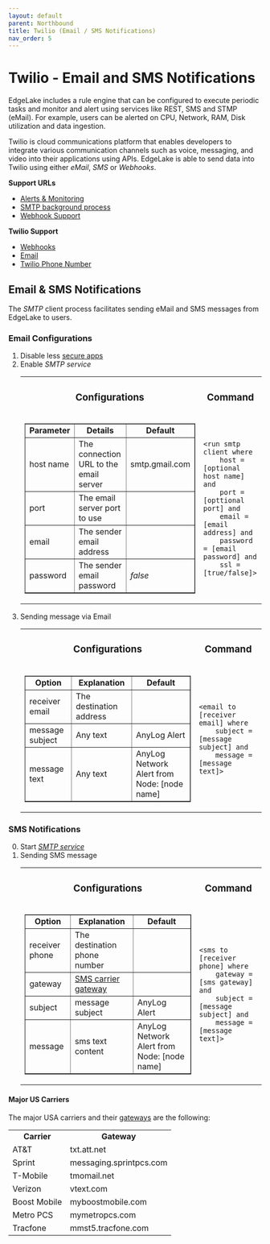 ```yaml
---
layout: default
parent: Northbound
title: Twilio (Email / SMS Notifications) 
nav_order: 5
---
```

# Twilio  - Email and SMS Notifications
EdgeLake includes a rule engine that can be configured to execute periodic tasks and monitor and alert using services 
like REST, SMS and STMP (eMail). For example, users can be alerted on CPU, Network, RAM, Disk utilization and data 
ingestion.

Twilio is  cloud communications platform that enables developers to integrate various communication channels such as voice, 
messaging, and video into their applications using APIs. EdgeLake is able to send data into Twilio using either _eMail_,
_SMS_ or _Webhooks_.

**Support URLs**
* <a href="https://github.com/AnyLog-co/documentation/blob/master/alerts%20and%20monitoring.md#alerts-and-monitoring" target="_blank">Alerts & Monitoring</a>
* <a href="https://github.com/AnyLog-co/documentation/blob/master/background%20processes.md#smtp-client" target="_blank">SMTP background process</a>
* [Webhook Support](notifciation.md)

**Twilio Support**
* <a href="https://www.twilio.com/docs/proxy/api/webhooks#example-webhook-payloads" target="_blank">Webhooks</a>
* <a href="https://www.twilio.com/docs/flex/admin-guide/setup/email/address-creation" target="_blank">Email</a>
* <a href="https://www.twilio.com/docs/phone-numbers" target="_blank">Twilio Phone Number</a>

## Email & SMS Notifications
The _SMTP_ client process facilitates sending eMail and SMS messages from EdgeLake to users.  

### Email Configurations
<ol start="1">
    <li>Disable less <a href="https://support.google.com/accounts/answer/6010255?hl=en&visit_id=638521804216877928-230827673&p=less-secure-apps&rd=1" target="_blank">secure apps</a></li>
    <li>Enable <i>SMTP service</i>
        <table style="border: none;">
    <tr>
        <td align="center"><h3>Configurations</h3></td>
        <td align="center"><h3>Command</h3></td>
    </tr>
    <tr>
        <td>
            <table border="1">
                <tr>
                    <td align="center"><b>Parameter</b></td>
                    <td align="center"><b>Details</b></td>
                    <td align="center"><b>Default</b></td>
                </tr>
                <tr>
                    <td>host name</td>
                    <td>The connection URL to the email server</td>
                    <td>smtp.gmail.com</td>
                </tr>
                <tr>
                    <td>port</td>
                    <td>The email server port to use</td>
                    <td></td>
                </tr>
                <tr>
                    <td>email</td>
                    <td>The sender email address</td>
                    <td></td>
                </tr>
                <tr>
                    <td>password</td>
                    <td>The sender email password</td>
                    <td><i>false</i></td>
                </tr>
            </table>
        </td>
        <td>
            <pre class="code-frame"><code class="language-anylog">&lt;run smtp client where 
    host = [optional host name] and 
    port = [opttional port] and 
    email = [email address] and 
    password = [email password] and 
    ssl = [true/false]&gt;</code></pre>
        </td>
    </tr>
</table>
    </li>
    <li>Sending message via Email
        <table style="border: none;">
    <tr>
        <td align="center"><h3>Configurations</h3></td>
        <td align="center"><h3>Command</h3></td>
    </tr>
    <tr>
        <td>
            <table border="1">
                <tr>
                    <td align="center"><b>Option</b></td>
                    <td align="center"><b>Explanation</b></td>
                    <td align="center"><b>Default</b></td>
                </tr>
                <tr>
                    <td>receiver email</td>
                    <td>The destination address</td>
                    <td></td>
                </tr>
                <tr>
                    <td>message subject</td>
                    <td>Any text</td>
                    <td>AnyLog Alert</td>
                </tr>
                <tr>
                    <td>message text</td>
                    <td>Any text</td>
                    <td>AnyLog Network Alert from Node: [node name]</td>
                </tr>
            </table>
        </td>
        <td>
            <pre class="code-frame"><code class="language-anylog">&lt;email to [receiver email] where 
    subject = [message subject] and
    message = [message text]&gt;</code></pre>
        </td>
    </tr>
</table>
    </li>
</ol>

### SMS Notifications
<ol start="0">
    <li>Start <i><a href="#email-configurations">SMTP service</a></i>
    <li>Sending SMS message
        <table style="border: none;">
    <tr>
        <td align="center"><h3>Configurations</h3></td>
        <td align="center"><h3>Command</h3></td>
    </tr>
    <tr>
        <td>
            <table border="1">
                <tr>
                    <td align="center"><b>Option</b></td>
                    <td align="center"><b>Explanation</b></td>
                    <td align="center"><b>Default</b></td>
                </tr>
                <tr>
                    <td>receiver phone</td>
                    <td>The destination phone number</td>
                    <td></td>
                </tr>
                <tr>
                    <td>gateway</td>
                    <td><a href="#major-us-carriers">SMS carrier gateway</a></td>
                    <td></td>
                </tr>
                <tr>
                    <td>subject</td>
                    <td>message subject</td>
                    <td>AnyLog Alert</td>
                </tr>
                <tr>
                    <td>message</td>
                    <td>sms text content</td>
                    <td>AnyLog Network Alert from Node: [node name]</td>
                </tr>
            </table>
        </td>
        <td>
            <pre class="code-frame"><code class="language-anylog">&lt;sms to [receiver phone] where 
    gateway = [sms gateway] and 
    subject = [message subject] and 
    message = [message text]&gt;</code></pre>
        </td>
    </tr>
</table>
    </li>
</ol>

#### Major US Carriers 
The major USA carriers and their <a href="https://en.wikipedia.org/wiki/SMS_gateway" target="_blank">gateways</a> are the following:

<table>
    <tr>
        <td align="center"><b>Carrier</b></td>
        <td align="center"><b>Gateway</b></td>
    </tr>
    <tr>
        <td>AT&T</td>
        <td>txt.att.net</td>
    </tr>
    <tr>
        <td>Sprint</td>
        <td>messaging.sprintpcs.com</td>
    </tr>
    <tr>
        <td>T-Mobile</td>
        <td>tmomail.net</td>
    </tr>
    <tr>
        <td>Verizon</td>
        <td>vtext.com</td>
    </tr>
    <tr>
        <td>Boost Mobile</td>
        <td>myboostmobile.com</td>
    </tr>
    <tr>
        <td>Metro PCS</td>
        <td>mymetropcs.com</td>
    </tr>
    <tr>
        <td>Tracfone</td>
        <td>mmst5.tracfone.com</td>
    </tr> 
</table>
